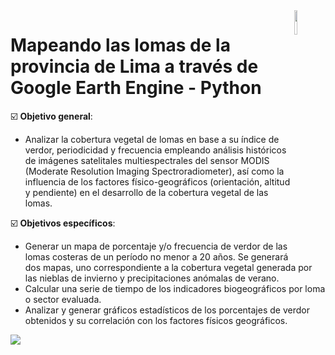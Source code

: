 <img src="https://www1.undp.org/etc/designs/projectrey/img/pnud-logo-30.svg" align="right" width = 10%/>

# Mapeando las lomas de la provincia de Lima a través de Google Earth Engine - Python 

:ballot_box_with_check: **Objetivo general**: 

- Analizar la cobertura vegetal de lomas en base a su índice de verdor, periodicidad y frecuencia empleando análisis históricos de imágenes satelitales multiespectrales del sensor MODIS (Moderate Resolution Imaging Spectroradiometer), así como la influencia de los factores físico-geográficos (orientación, altitud y pendiente) en el desarrollo de la cobertura vegetal de las lomas.

:ballot_box_with_check: **Objetivos específicos**:

- Generar un mapa de porcentaje y/o frecuencia de verdor de las lomas costeras de un período no menor a 20 años. Se generará dos mapas, uno correspondiente a la cobertura vegetal generada por las nieblas de invierno y precipitaciones anómalas de verano.
- Calcular una serie de tiempo de los indicadores biogeográficos por loma o sector evaluada.
- Analizar y generar gráficos estadísticos de los porcentajes de verdor obtenidos y su correlación con los factores físicos geográficos.

<img src="man/lomas.png">
